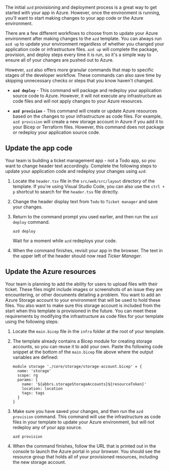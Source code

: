 The initial `azd` provisioning and deployment process is a great way to get started with your app in Azure. However, once the environment is running, you'll want to start making changes to your app code or the Azure environment. 

There are a few different workflows to choose from to update your Azure environment after making changes to the `azd` template. You can always run `azd up` to update your environment regardless of whether you changed your application code or infrastructure files. `azd up` will complete the package, provision, and deploy steps every time it is run, so it's a simple way to ensure all of your changes are pushed out to Azure.

However, `azd` also offers more granular commands that map to specific stages of the developer workflow. These commands can also save time by skipping unnecessary checks or steps that you know haven't changed.

* **`azd deploy`** - This command will package and redeploy your application source code to Azure. However, it will not execute any infrastructure as code files and will not apply changes to your Azure resources.

* **`azd provision`** - This command will create or update Azure resources based on the changes to your infrastructure as code files. For example, `azd provision` will create a new storage account in Azure if you add it to your Bicep or Terraform files. However, this command does not package or redeploy your application source code.

## Update the app code

Your team is building a ticket management app - not a Todo app, so you want to change header text accordingly. Complete the following steps to update your application code and redeploy your changes using `azd`:

1. Locate the `header.tsx` file in the `src/web/src/layout` directory of the template. If you're using Visual Studio Code, you can also use the `ctrl + p` shortcut to search for the `header.tsx` file directly.

1. Change the header display text from `Todo` to `Ticket manager` and save your changes.

1. Return to the command prompt you used earlier, and then run the `azd deploy` command.

    ```azdeveloper
    azd deploy
    ```

    Wait for a moment while `azd` redeploys your code.

1. When the command finishes, revisit your app in the browser. The text in the upper left of the header should now read *Ticker Manager*.

## Update the Azure resources

Your team is planning to add the ability for users to upload files with their ticket. These files might include images or screenshots of an issue they are encountering, or other documents detailing a problem. You want to add an Azure Storage account to your environment that will be used to hold these files. You also want to make sure this storage account is included from the start when this template is provisioned in the future. You can meet these requirements by modifying the infrastructure as code files for your template using the following steps:

1. Locate the `main.bicep` file in the `infra` folder at the root of your template.

1. The template already contains a Bicep module for creating storage accounts, so you can reuse it to add your own. Paste ths following code snippet at the bottom of the `main.bicep` file above where the output variables are defined:
    
    ```bicep
    module storage './core/storage/storage-account.bicep' = {
      name: 'storage'
      scope: rg
      params: {
        name: '${abbrs.storageStorageAccounts}${resourceToken}'
        location: location
        tags: tags
      }
    }
    ```
1. Make sure you have saved your changes, and then run the `azd provision` command. This command will use the infrastructure as code files in your template to update your Azure environment, but will not redeploy any of your app source.

    ```azdeveloper
    azd provision
    ```

1. When the command finishes, follow the URL that is printed out in the console to launch the Azure portal in your browser. You should see the resource group that holds all of your provisioned resources, including the new storage account.

<img>